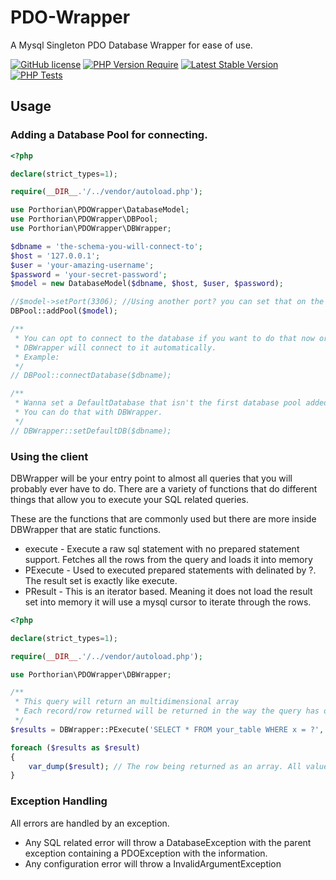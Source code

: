# PDO-Wrapper
A Mysql Singleton PDO Database Wrapper for ease of use.

[![GitHub license](https://img.shields.io/badge/license-MIT-blue.svg)](https://raw.githubusercontent.com/Porthorian/pdo-wrapper/main/LICENSE)
[![PHP Version Require](http://poser.pugx.org/porthorian/pdo-wrapper/require/php)](https://packagist.org/packages/porthorian/pdo-wrapper)
[![Latest Stable Version](http://poser.pugx.org/porthorian/pdo-wrapper/v)](https://packagist.org/packages/porthorian/pdo-wrapper)
[![PHP Tests](https://github.com/Porthorian/pdo-wrapper/actions/workflows/php.yml/badge.svg?branch=main)](https://github.com/Porthorian/pdo-wrapper/actions/workflows/php.yml)

## Usage

### Adding a Database Pool for connecting.
```php
<?php

declare(strict_types=1);

require(__DIR__.'/../vendor/autoload.php');

use Porthorian\PDOWrapper\DatabaseModel;
use Porthorian\PDOWrapper\DBPool;
use Porthorian\PDOWrapper\DBWrapper;

$dbname = 'the-schema-you-will-connect-to';
$host = '127.0.0.1';
$user = 'your-amazing-username';
$password = 'your-secret-password';
$model = new DatabaseModel($dbname, $host, $user, $password);

//$model->setPort(3306); //Using another port? you can set that on the model.
DBPool::addPool($model);

/**
 * You can opt to connect to the database if you want to do that now or wait till the first call of that dbname.
 * DBWrapper will connect to it automatically.
 * Example:
 */
// DBPool::connectDatabase($dbname);

/**
 * Wanna set a DefaultDatabase that isn't the first database pool added?
 * You can do that with DBWrapper.
 */
// DBWrapper::setDefaultDB($dbname);
```

### Using the client

DBWrapper will be your entry point to almost all queries that you will probably ever have to do. There are a variety of functions that do different things that allow you to execute your SQL related queries.

These are the functions that are commonly used but there are more inside DBWrapper that are static functions.

* execute - Execute a raw sql statement with no prepared statement support. Fetches all the rows from the query and loads it into memory
* PExecute - Used to executed prepared statements with delinated by ?. The result set is exactly like execute.
* PResult - This is an iterator based. Meaning it does not load the result set into memory it will use a mysql cursor to iterate through the rows.

```php
<?php

declare(strict_types=1);

require(__DIR__.'/../vendor/autoload.php');

use Porthorian\PDOWrapper\DBWrapper;

/**
 * This query will return an multidimensional array
 * Each record/row returned will be returned in the way the query has outputted them.
 */
$results = DBWrapper::PExecute('SELECT * FROM your_table WHERE x = ?', [$your_statement]);

foreach ($results as $result)
{
	var_dump($result); // The row being returned as an array. All values pertaining to the row will be here.
}
```

### Exception Handling
All errors are handled by an exception.
* Any SQL related error will throw a DatabaseException with the parent exception containing a PDOException with the information.
* Any configuration error will throw a InvalidArgumentException

